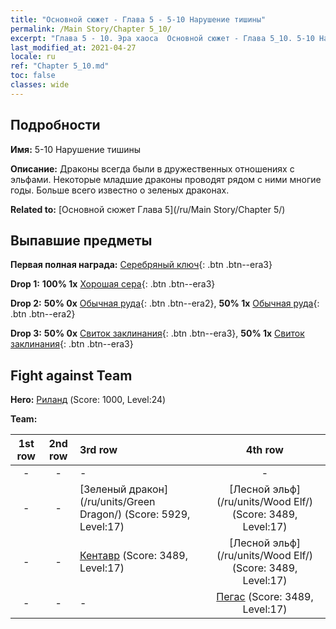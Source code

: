 ```yaml
---
title: "Основной сюжет - Глава 5 - 5-10 Нарушение тишины"
permalink: /Main Story/Chapter 5_10/
excerpt: "Глава 5 - 10. Эра хаоса  Основной сюжет - Глава 5_10. 5-10 Нарушение тишины"
last_modified_at: 2021-04-27
locale: ru
ref: "Chapter 5_10.md"
toc: false
classes: wide
---
```


## Подробности

 **Имя:** 5-10 Нарушение тишины

 **Описание:** Драконы всегда были в дружественных отношениях с эльфами. Некоторые младшие драконы проводят рядом с ними многие годы. Больше всего известно о зеленых драконах.

 **Related to:** [Основной сюжет Глава 5](/ru/Main Story/Chapter 5/)

## Выпавшие предметы

 **Первая полная награда:** [Серебряный ключ](/ItemsRU/con_693/){: .btn .btn--era3}

 **Drop 1:** **100% 1x** [Хорошая сера](/ItemsRU/mat_15/){: .btn .btn--era3}

 **Drop 2:** **50% 0x** [Обычная руда](/ItemsRU/mat_6/){: .btn .btn--era2}, **50% 1x** [Обычная руда](/ItemsRU/mat_6/){: .btn .btn--era2}

 **Drop 3:** **50% 0x** [Свиток заклинания](/ItemsRU/con_694/){: .btn .btn--era3}, **50% 1x** [Свиток заклинания](/ItemsRU/con_694/){: .btn .btn--era3}


## Fight against Team
 **Hero:** [Риланд](/ru/heroes/Ryland/) (Score: 1000, Level:24)

 **Team:**


  | 1st row | 2nd row | 3rd row | 4th row |
  |:----:|:----:|:----|:----:|
  | - | - | - | - |
  | - | - | [Зеленый дракон](/ru/units/Green Dragon/) (Score: 5929, Level:17)  | [Лесной эльф](/ru/units/Wood Elf/) (Score: 3489, Level:17)  |
  | - | - | [Кентавр](/ru/units/Centaur/) (Score: 3489, Level:17)  | [Лесной эльф](/ru/units/Wood Elf/) (Score: 3489, Level:17)  |
  | - | - | - | [Пегас](/ru/units/Pegasus/) (Score: 3489, Level:17)  |


